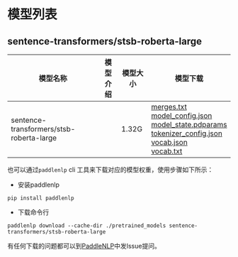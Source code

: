 #  模型列表

## sentence-transformers/stsb-roberta-large

| 模型名称 | 模型介绍 | 模型大小  | 模型下载 |
| --- | --- | --- | --- |
|sentence-transformers/stsb-roberta-large|  | 1.32G | [merges.txt](https://bj.bcebos.com/paddlenlp/models/community/sentence-transformers/stsb-roberta-large/merges.txt)<br>[model_config.json](https://bj.bcebos.com/paddlenlp/models/community/sentence-transformers/stsb-roberta-large/model_config.json)<br>[model_state.pdparams](https://bj.bcebos.com/paddlenlp/models/community/sentence-transformers/stsb-roberta-large/model_state.pdparams)<br>[tokenizer_config.json](https://bj.bcebos.com/paddlenlp/models/community/sentence-transformers/stsb-roberta-large/tokenizer_config.json)<br>[vocab.json](https://bj.bcebos.com/paddlenlp/models/community/sentence-transformers/stsb-roberta-large/vocab.json)<br>[vocab.txt](https://bj.bcebos.com/paddlenlp/models/community/sentence-transformers/stsb-roberta-large/vocab.txt) |

也可以通过`paddlenlp` cli 工具来下载对应的模型权重，使用步骤如下所示：

* 安装paddlenlp

```shell
pip install paddlenlp
```

* 下载命令行

```shell
paddlenlp download --cache-dir ./pretrained_models sentence-transformers/stsb-roberta-large
```

有任何下载的问题都可以到[PaddleNLP](https://github.com/PaddlePaddle/PaddleNLP)中发Issue提问。